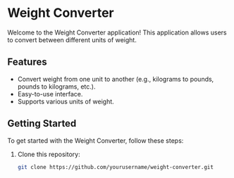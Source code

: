# Weight Converter

Welcome to the Weight Converter application! This application allows users to convert between different units of weight.

## Features

- Convert weight from one unit to another (e.g., kilograms to pounds, pounds to kilograms, etc.).
- Easy-to-use interface.
- Supports various units of weight.

## Getting Started

To get started with the Weight Converter, follow these steps:

1. Clone this repository:

   ```bash
   git clone https://github.com/yourusername/weight-converter.git
